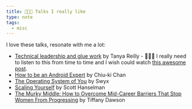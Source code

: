 ```yaml
---
title: 👩🏾‍🏫 Talks I really like
type: note
tags:
  - misc
---
```


I love these talks, resonate with me a lot:

- [Technical leadership and glue work](https://www.youtube.com/watch?v=KClAPipnKqw) by Tanya Reilly - 👩🏾‍💻 I really need to listen to this from time to time and I wish could watch [this awesome post](https://noidea.dog/#/impostor/).
- [How to be an Android Expert](https://www.youtube.com/watch?v=IMSY1uH4nT8) by Chiu-ki Chan
- [The Operating System of You](https://www.youtube.com/watch?v=D-Sj6jo4o1I) by Swyx
- [Scaling Yourself](https://www.youtube.com/watch?v=V4NJo2Mfvrc) by Scott Hanselman
- [The Murky Middle: How to Overcome Mid-Career Barriers That Stop Women From Progressing](https://www.youtube.com/watch?v=uHE9bzmxycg) by Tiffany Dawson
